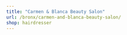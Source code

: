 ```yaml
---
title: "Carmen & Blanca Beauty Salon"
url: /bronx/carmen-and-blanca-beauty-salon/
shop: hairdresser
---
```

